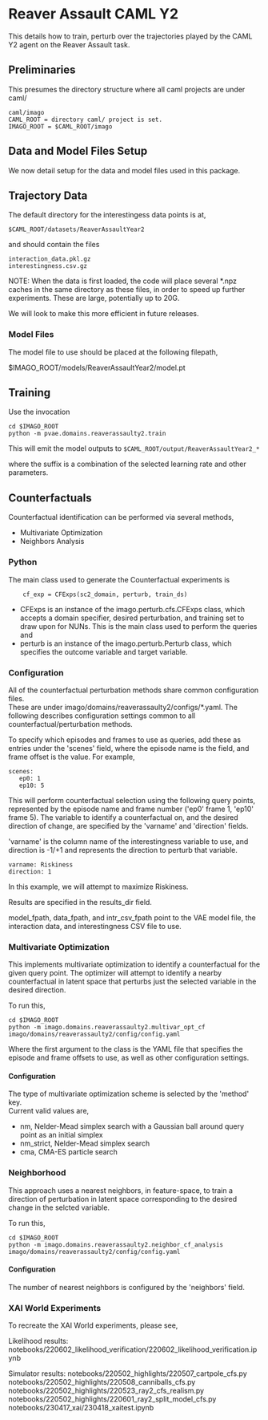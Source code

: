 # Reaver Assault CAML Y2 

This details how to train, perturb over the trajectories played by the CAML Y2 agent on the Reaver Assault task.

## Preliminaries

This presumes the directory structure where all caml projects are under caml/

    caml/imago
    CAML_ROOT = directory caml/ project is set.
    IMAGO_ROOT = $CAML_ROOT/imago

## Data and Model Files Setup
We now detail setup for the data and model files used in this package.
## Trajectory Data
The default directory for the interestingess data points is at,

    $CAML_ROOT/datasets/ReaverAssaultYear2

and should contain the files

    interaction_data.pkl.gz
    interestingness.csv.gz

NOTE: When the data is first loaded, the code will place several *.npz
caches in the same directory as these files, in order to speed up
further experiments.  These are large, potentially up to 20G. 

We will look to make this more efficient in future releases.

### Model Files
The model file to use should be placed at the following filepath, 

   $IMAGO_ROOT/models/ReaverAssaultYear2/model.pt

## Training

Use the invocation

    cd $IMAGO_ROOT
    python -m pvae.domains.reaverassaulty2.train

This will emit the model outputs to `$CAML_ROOT/output/ReaverAssaultYear2_*`

where the suffix is a combination of the selected learning rate and other parameters.

## Counterfactuals
Counterfactual identification can be performed via several methods,
- Multivariate Optimization
- Neighbors Analysis

### Python
The main class used to generate the Counterfactual experiments is 

        cf_exp = CFExps(sc2_domain, perturb, train_ds)

- CFExps is an instance of the imago.perturb.cfs.CFExps class, which accepts a domain specifier, desired perturbation, and training set to draw upon for NUNs.  This is the main class used to perform the queries and 
- perturb is an instance of the imago.perturb.Perturb class, which specifies the outcome variable and target variable.



### Configuration
All of the counterfactual perturbation methods share common configuration files.  
These are under imago/domains/reaverassaulty2/configs/*.yaml.  The following describes
configuration settings common to all counterfactual/perturbation methods.

To specify which episodes and frames to use as queries, add these as entries under the
'scenes' field, where the episode name is the field, and frame offset is the
value.  For example,

    scenes:
       ep0: 1
       ep10: 5

This will perform counterfactual selection using the following query points, represented
by the episode name and frame number ('ep0' frame 1, 'ep10' frame 5).  The variable to
identify a counterfactual on, and the desired direction of change, are specified by the 
'varname' and 'direction' fields.

'varname' is the column name of the interestingness variable to use, and 
direction is -1/+1 and represents the direction to perturb that variable.

    varname: Riskiness
    direction: 1

In this example, we will attempt to maximize Riskiness.

Results are specified in the results_dir field.

model_fpath, data_fpath, and intr_csv_fpath point to the VAE model file,
the interaction data, and interestingness CSV file to use.

### Multivariate Optimization

This implements multivariate optimization to identify a counterfactual for the given query point.  The optimizer will attempt to identify a nearby counterfactual in latent space that perturbs just the selected variable in the desired direction.   

To run this, 

    cd $IMAGO_ROOT
    python -m imago.domains.reaverassaulty2.multivar_opt_cf imago/domains/reaverassaulty2/config/config.yaml

Where the first argument to the class is the YAML file that specifies
the episode and frame offsets to use, as well as other configuration settings.

#### Configuration
The type of multivariate optimization scheme is selected by the 'method' key.  
Current valid values are,

- nm, Nelder-Mead simplex search with a Gaussian ball around query point as an initial simplex
- nm_strict, Nelder-Mead simplex search
- cma, CMA-ES particle search

### Neighborhood 
This approach uses a nearest neighbors, in feature-space, to train
a direction of perturbation in latent space corresponding to the desired change in the selcted variable.

To run this,

    cd $IMAGO_ROOT
    python -m imago.domains.reaverassaulty2.neighbor_cf_analysis imago/domains/reaverassaulty2/config/config.yaml

#### Configuration
The number of nearest neighbors is configured by the 'neighbors' field.  

### XAI World Experiments
To recreate the XAI World experiments, please see,

Likelihood results:
notebooks/220602_likelihood_verification/220602_likelihood_verification.ipynb

Simulator results:
notebooks/220502_highlights/220507_cartpole_cfs.py
notebooks/220502_highlights/220508_canniballs_cfs.py
notebooks/220502_highlights/220523_ray2_cfs_realism.py
notebooks/220502_highlights/220601_ray2_split_model_cfs.py
notebooks/230417_xai/230418_xaitest.ipynb
